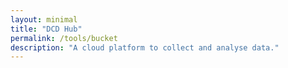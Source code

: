 ```yaml
---
layout: minimal
title: "DCD Hub"
permalink: /tools/bucket
description: "A cloud platform to collect and analyse data."
---
```


